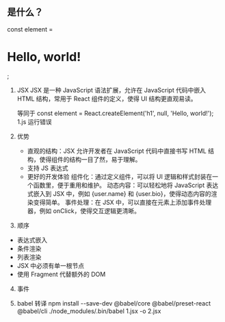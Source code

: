 ## 是什么？
const element = <h1>Hello, world!</h1>;
1. JSX 
    JSX 是一种 JavaScript 语法扩展，允许在 JavaScript 代码中嵌入 HTML 结构，常用于 React 组件的定义，使得 UI 结构更直观易读。

    等同于 const element = React.createElement('h1', null, 'Hello, world!');
    1.js 运行错误 
2. 优势
    - 直观的结构：JSX 允许开发者在 JavaScript 代码中直接书写 HTML 结构，使得组件的结构一目了然，易于理解。
    - 支持 JS 表达式
    - 更好的开发体验
        组件化：通过定义组件，可以将 UI 逻辑和样式封装在一个函数里，便于重用和维护。
        动态内容：可以轻松地将 JavaScript 表达式嵌入到 JSX 中，例如 {user.name} 和 {user.bio}，使得动态内容的渲染变得简单。
        事件处理：在 JSX 中，可以直接在元素上添加事件处理器，例如 onClick，使得交互逻辑更清晰。


3. 顺序
- 表达式嵌入
- 条件渲染
- 列表渲染
- JSX 中必须有单一根节点
- 使用 Fragment 代替额外的 DOM

4. 事件

5. babel 转译
    npm install --save-dev @babel/core @babel/preset-react @babel/cli
    ./node_modules/.bin/babel 1.jsx -o 2.jsx
    